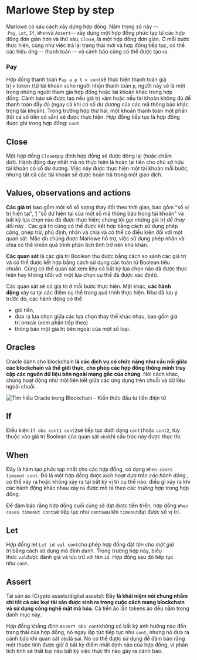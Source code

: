 # Marlowe Step by step

Marlowe có sáu cách xây dựng hợp đồng. Năm trong số này -- `Pay`, `Let`, `If`, `When`và `Assert`-- xây dựng một hợp đồng phức tạp từ các hợp đồng đơn giản hơn và thứ sáu, `Close`, là một hợp đồng đơn giản. Ở mỗi bước thực hiện, cũng như việc trả lại trạng thái mới và hợp đồng tiếp tục, có thể các hiệu ứng -- thanh toán -- và cảnh báo cũng có thể được tạo ra.

### Pay

Hợp đồng thanh toán `Pay a p t v cont`sẽ thực hiện thanh toán giá trị `v` token `t`từ tài khoản `a`cho người nhận thanh toán `p`, người này sẽ là một trong những người tham gia hợp đồng hoặc tài khoản khác trong hợp đồng. Cảnh báo sẽ được tạo nếu giá trị `v`âm hoặc nếu tài khoản không đủ để thanh toán đầy đủ (ngay cả khi có số dư dương của các mã thông báo khác trong tài khoản). Trong trường hợp thứ hai, một khoản thanh toán một phần (tất cả số tiền có sẵn) sẽ được thực hiện. Hợp đồng tiếp tục là hợp đồng được ghi trong hợp đồng: `cont`.

## Close

Một hợp đồng `Close`quy định hợp đồng sẽ được đóng lại (hoặc chấm dứt). Hành động duy nhất mà nó thực hiện là hoàn lại tiền cho chủ sở hữu tài khoản có số dư dương. Việc này được thực hiện một tài khoản mỗi bước, nhưng tất cả các tài khoản sẽ được hoàn trả trong một giao dịch.

## Values, observations and actions

**Các giá trị** bao gồm một số số lượng thay đổi theo thời gian, bao gồm "số vị trí hiện tại", [1](https://docs.marlowe.iohk.io/tutorials/concepts/marlowe-step-by-step#fn-1) "số dư hiện tại của một số mã thông báo trong tài khoản" và bất kỳ lựa chọn nào đã được thực hiện; chúng tôi gọi những giá trị *dễ thay đổi* này . Các giá trị cũng có thể được kết hợp bằng cách sử dụng phép cộng, phép trừ, phủ định, nhân và chia và có thể có điều kiện đối với một quan sát. Mặc dù chúng được Marlowe hỗ trợ, việc sử dụng phép nhân và chia có thể khiến quá trình phân tích tĩnh trở nên khó khăn.

**Các quan sát** là các giá trị Boolean thu được bằng cách so sánh các giá trị và có thể được kết hợp bằng cách sử dụng các toán tử Boolean tiêu chuẩn. Cũng có thể quan sát xem liệu có bất kỳ lựa chọn nào đã được thực hiện hay không (đối với một lựa chọn cụ thể đã được xác định).

Các quan sát sẽ có giá trị ở mỗi bước thực hiện. Mặt khác, **các hành động** xảy ra tại các điểm cụ thể trong quá trình thực hiện. Như đã lưu ý trước đó, các hành động có thể

- gửi tiền,
- đưa ra lựa chọn giữa các lựa chọn thay thế khác nhau, bao gồm giá trị *oracle* (xem phần tiếp theo) 
- thông báo một giá trị bên ngoài của một số loại.

## Oracles

Oracle dành cho blockchain **là các dịch vụ có chức năng như cầu nối giữa các blockchain và thế giới thực, cho phép các hợp đồng thông minh truy cập các nguồn dữ liệu bên ngoài mạng gốc của chúng**. Nói cách khác, chúng hoạt động như một liên kết giữa các ứng dụng trên chuỗi và dữ liệu ngoài chuỗi.

![Tìm hiểu Oracle trong Blockchain - Kiến thức đầu tư tiền điện tử](https://haimanh.vn/Uploaded_products/img_any/ung-dung-cua-oracle-trong-crypto.jpg)

## If

Điều kiện `If obs cont1 cont2`sẽ tiếp tục dưới dạng `cont1`hoặc `cont2`, tùy thuộc vào giá trị Boolean của quan sát `obs`khi cấu trúc này được thực thi.

## When

Đây là hàm tạo phức tạp nhất cho các hợp đồng, có dạng `When cases timeout cont`. Đó là một hợp đồng được *kích hoạt dựa trên các hành động* , có thể xảy ra hoặc không xảy ra tại bất kỳ vị trí cụ thể nào: điều gì xảy ra khi các hành động khác nhau xảy ra được mô tả theo các *trường hợp* trong hợp đồng.

Để đảm bảo rằng hợp đồng cuối cùng sẽ đạt được tiến triển, hợp đồng `When cases timeout cont`sẽ tiếp tục như `cont`sau khi `timeout`đạt được số vị trí.

## Let

Hợp đồng let `Let id val cont`cho phép hợp đồng đặt *tên cho một giá trị* bằng cách sử dụng mã định danh. Trong trường hợp này, biểu thức `val`được đánh giá và lưu trữ với tên `id`. Hợp đồng sau đó tiếp tục như `cont`.

## Assert

Tài sản ảo (Crypto assets/digital assets): Đây **là khái niệm nói chung nhằm chỉ tất cả các loại tài sản được sinh ra trong cuộc cách mạng blockchain và sử dụng công nghệ mật mã hóa**. Cả tiền ảo lẫn tokens ảo đều nằm trong danh mục này.

Hợp đồng khẳng định `Assert obs cont`không có bất kỳ ảnh hưởng nào đến trạng thái của hợp đồng, nó ngay lập tức tiếp tục như `cont`, nhưng nó đưa ra cảnh báo khi quan sát `obs`là sai. Nó có thể được sử dụng để đảm bảo rằng một thuộc tính được giữ ở bất kỳ điểm nhất định nào của hợp đồng, vì phân tích tĩnh sẽ thất bại nếu bất kỳ việc thực thi nào gây ra cảnh báo.
